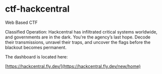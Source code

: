 # ctf-hackcentral
Web Based CTF

Classified Operation: Hackcentral has infiltrated critical systems worldwide, and governments are in the dark. You're the agency’s last hope. Decode their transmissions, unravel their traps, and uncover the flags before the blackout becomes permanent.

The dashboard is located here:

[https://hackcentral.fly.dev/](https://hackcentral.fly.dev/new/home)
